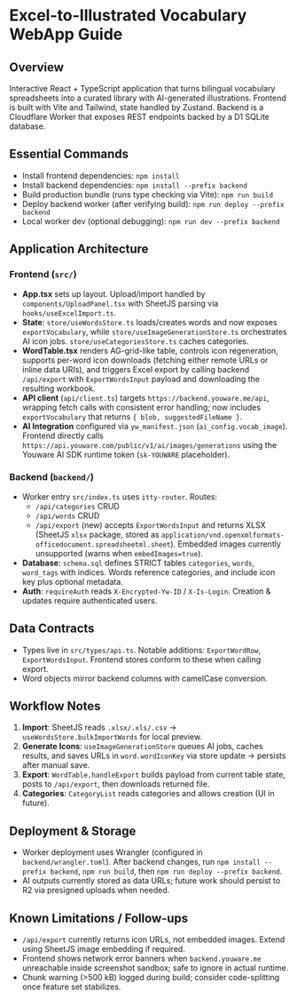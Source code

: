 # Excel-to-Illustrated Vocabulary WebApp Guide

## Overview
Interactive React + TypeScript application that turns bilingual vocabulary spreadsheets into a curated library with AI-generated illustrations. Frontend is built with Vite and Tailwind, state handled by Zustand. Backend is a Cloudflare Worker that exposes REST endpoints backed by a D1 SQLite database.

## Essential Commands
- Install frontend dependencies: `npm install`
- Install backend dependencies: `npm install --prefix backend`
- Build production bundle (runs type checking via Vite): `npm run build`
- Deploy backend worker (after verifying build): `npm run deploy --prefix backend`
- Local worker dev (optional debugging): `npm run dev --prefix backend`

## Application Architecture
### Frontend (`src/`)
- **App.tsx** sets up layout. Upload/import handled by `components/UploadPanel.tsx` with SheetJS parsing via `hooks/useExcelImport.ts`.
- **State**: `store/useWordsStore.ts` loads/creates words and now exposes `exportVocabulary`, while `store/useImageGenerationStore.ts` orchestrates AI icon jobs. `store/useCategoriesStore.ts` caches categories.
- **WordTable.tsx** renders AG-grid-like table, controls icon regeneration, supports per-word icon downloads (fetching either remote URLs or inline data URIs), and triggers Excel export by calling backend `/api/export` with `ExportWordsInput` payload and downloading the resulting workbook.
- **API client** (`api/client.ts`) targets `https://backend.youware.me/api`, wrapping fetch calls with consistent error handling; now includes `exportVocabulary` that returns `{ blob, suggestedFileName }`.
- **AI Integration** configured via `yw_manifest.json` (`ai_config.vocab_image`). Frontend directly calls `https://api.youware.com/public/v1/ai/images/generations` using the Youware AI SDK runtime token (`sk-YOUWARE` placeholder).

### Backend (`backend/`)
- Worker entry `src/index.ts` uses `itty-router`. Routes:
  - `/api/categories` CRUD
  - `/api/words` CRUD
  - `/api/export` (new) accepts `ExportWordsInput` and returns XLSX (SheetJS `xlsx` package, stored as `application/vnd.openxmlformats-officedocument.spreadsheetml.sheet`). Embedded images currently unsupported (warns when `embedImages=true`).
- **Database**: `schema.sql` defines STRICT tables `categories`, `words`, `word_tags` with indices. Words reference categories, and include icon key plus optional metadata.
- **Auth**: `requireAuth` reads `X-Encrypted-Yw-ID` / `X-Is-Login`. Creation & updates require authenticated users.

## Data Contracts
- Types live in `src/types/api.ts`. Notable additions: `ExportWordRow`, `ExportWordsInput`. Frontend stores conform to these when calling export.
- Word objects mirror backend columns with camelCase conversion.

## Workflow Notes
1. **Import**: SheetJS reads `.xlsx/.xls/.csv` → `useWordsStore.bulkImportWords` for local preview.
2. **Generate Icons**: `useImageGenerationStore` queues AI jobs, caches results, and saves URLs in `word.wordIconKey` via store update → persists after manual save.
3. **Export**: `WordTable.handleExport` builds payload from current table state, posts to `/api/export`, then downloads returned file.
4. **Categories**: `CategoryList` reads categories and allows creation (UI in future).

## Deployment & Storage
- Worker deployment uses Wrangler (configured in `backend/wrangler.toml`). After backend changes, run `npm install --prefix backend`, `npm run build`, then `npm run deploy --prefix backend`.
- AI outputs currently stored as data URLs; future work should persist to R2 via presigned uploads when needed.

## Known Limitations / Follow-ups
- `/api/export` currently returns icon URLs, not embedded images. Extend using SheetJS image embedding if required.
- Frontend shows network error banners when `backend.youware.me` unreachable inside screenshot sandbox; safe to ignore in actual runtime.
- Chunk warning (>500 kB) logged during build; consider code-splitting once feature set stabilizes.
